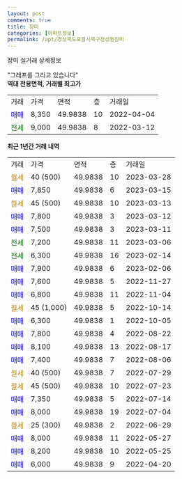 ```yaml
---
layout: post
comments: true
title: 장미
categories: [아파트정보]
permalink: /apt/경상북도포항시북구장성동장미
---
```


장미 실거래 상세정보

<script type="text/javascript">
  google.charts.load('current', {'packages':['line', 'corechart']});
  google.charts.setOnLoadCallback(drawChart);

  function drawChart() {
    var data = new google.visualization.DataTable();
    data.addColumn('date', '거래일');
    data.addColumn('number', "매매");
    data.addColumn('number', "전세");
    data.addColumn('number', "전매");

    data.addRows([[new Date(Date.parse("2023-03-28")), null, null, null], [new Date(Date.parse("2023-03-15")), 7850, null, null], [new Date(Date.parse("2023-03-13")), null, null, null], [new Date(Date.parse("2023-03-12")), 7800, null, null], [new Date(Date.parse("2023-03-11")), 7500, null, null], [new Date(Date.parse("2023-03-06")), null, 7200, null], [new Date(Date.parse("2023-02-14")), null, 6300, null], [new Date(Date.parse("2023-02-06")), 7900, null, null], [new Date(Date.parse("2022-11-27")), 7600, null, null], [new Date(Date.parse("2022-11-04")), 6800, null, null], [new Date(Date.parse("2022-10-14")), null, null, null], [new Date(Date.parse("2022-10-05")), 6300, null, null], [new Date(Date.parse("2022-08-22")), 7800, null, null], [new Date(Date.parse("2022-08-17")), 8100, null, null], [new Date(Date.parse("2022-08-06")), 7400, null, null], [new Date(Date.parse("2022-07-29")), null, null, null], [new Date(Date.parse("2022-07-23")), null, null, null], [new Date(Date.parse("2022-07-14")), 7350, null, null], [new Date(Date.parse("2022-07-04")), 8000, null, null], [new Date(Date.parse("2022-06-29")), null, null, null], [new Date(Date.parse("2022-05-27")), 8000, null, null], [new Date(Date.parse("2022-05-25")), 8200, null, null], [new Date(Date.parse("2022-04-20")), 6000, null, null]]);

    var options = {
      hAxis: {
        format: 'yyyy/MM/dd'
      },    
      lineWidth: 0,
      pointsVisible: true,    
      title: '최근 1년간 유형별 실거래가 분포',
      legend: { position: 'bottom' }
    };

    var formatter = new google.visualization.NumberFormat({pattern:'###,###'} );
    formatter.format(data, 1);
    formatter.format(data, 2);
    
    setTimeout(function() {
        var chart = new google.visualization.LineChart(document.getElementById('columnchart_material'));
        chart.draw(data, (options));
        document.getElementById('loading').style.display = 'none';
    }, 200);
  }
</script>


<div id="loading" style="z-index:20; display: block; margin-left: 0px">"그래프를 그리고 있습니다"</div>
<div id="columnchart_material" style="width: 95%; margin-left: 0px; display: block"></div>
<!-- contents start -->
<b>역대 전용면적, 거래별 최고가</b>
<table class="sortable">
    <tr>
      <td>거래</td>
      <td>가격</td>
      <td>면적</td>
      <td>층</td>
      <td>거래일</td>
    </tr>
        <tr>
          <td><a style="color: blue">매매</a></td>
          <td>8,350</td>
          <td>49.9838</td>
          <td>10</td>
          <td>2022-04-04</td>
        </tr>        
        <tr>
              <td><a style="color: darkgreen">전세</a></td>
              <td>9,000</td>
              <td>49.9838</td>
              <td>8</td>
              <td>2022-03-12</td>
            </tr>        
    
</table>

<b>최근 1년간 거래 내역</b>

<table class="sortable">
    <tr>
      <td>거래</td>
      <td>가격</td>
      <td>면적</td>
      <td>층</td>
      <td>거래일</td>
    </tr>
    <tr>
      <td><a style="color: darkgoldenrod">월세</a></td>
      <td>40 (500)</td>
      <td>49.9838</td>
      <td>10</td>
      <td>2023-03-28</td>
    </tr>          <tr>
      <td><a style="color: blue">매매</a></td>
      <td>7,850</td>
      <td>49.9838</td>
      <td>6</td>
      <td>2023-03-15</td>
    </tr>          <tr>
      <td><a style="color: darkgoldenrod">월세</a></td>
      <td>45 (500)</td>
      <td>49.9838</td>
      <td>10</td>
      <td>2023-03-13</td>
    </tr>          <tr>
      <td><a style="color: blue">매매</a></td>
      <td>7,800</td>
      <td>49.9838</td>
      <td>3</td>
      <td>2023-03-12</td>
    </tr>          <tr>
      <td><a style="color: blue">매매</a></td>
      <td>7,500</td>
      <td>49.9838</td>
      <td>3</td>
      <td>2023-03-11</td>
    </tr>          <tr>
      <td><a style="color: darkgreen">전세</a></td>
      <td>7,200</td>
      <td>49.9838</td>
      <td>11</td>
      <td>2023-03-06</td>
    </tr>          <tr>
      <td><a style="color: darkgreen">전세</a></td>
      <td>6,300</td>
      <td>49.9838</td>
      <td>16</td>
      <td>2023-02-14</td>
    </tr>          <tr>
      <td><a style="color: blue">매매</a></td>
      <td>7,900</td>
      <td>49.9838</td>
      <td>6</td>
      <td>2023-02-06</td>
    </tr>          <tr>
      <td><a style="color: blue">매매</a></td>
      <td>7,600</td>
      <td>49.9838</td>
      <td>5</td>
      <td>2022-11-27</td>
    </tr>          <tr>
      <td><a style="color: blue">매매</a></td>
      <td>6,800</td>
      <td>49.9838</td>
      <td>11</td>
      <td>2022-11-04</td>
    </tr>          <tr>
      <td><a style="color: darkgoldenrod">월세</a></td>
      <td>45 (1,000)</td>
      <td>49.9838</td>
      <td>5</td>
      <td>2022-10-14</td>
    </tr>          <tr>
      <td><a style="color: blue">매매</a></td>
      <td>6,300</td>
      <td>49.9838</td>
      <td>1</td>
      <td>2022-10-05</td>
    </tr>          <tr>
      <td><a style="color: blue">매매</a></td>
      <td>7,800</td>
      <td>49.9838</td>
      <td>4</td>
      <td>2022-08-22</td>
    </tr>          <tr>
      <td><a style="color: blue">매매</a></td>
      <td>8,100</td>
      <td>49.9838</td>
      <td>13</td>
      <td>2022-08-17</td>
    </tr>          <tr>
      <td><a style="color: blue">매매</a></td>
      <td>7,400</td>
      <td>49.9838</td>
      <td>7</td>
      <td>2022-08-06</td>
    </tr>          <tr>
      <td><a style="color: darkgoldenrod">월세</a></td>
      <td>40 (500)</td>
      <td>49.9838</td>
      <td>7</td>
      <td>2022-07-29</td>
    </tr>          <tr>
      <td><a style="color: darkgoldenrod">월세</a></td>
      <td>45 (500)</td>
      <td>49.9838</td>
      <td>10</td>
      <td>2022-07-23</td>
    </tr>          <tr>
      <td><a style="color: blue">매매</a></td>
      <td>7,350</td>
      <td>49.9838</td>
      <td>5</td>
      <td>2022-07-14</td>
    </tr>          <tr>
      <td><a style="color: blue">매매</a></td>
      <td>8,000</td>
      <td>49.9838</td>
      <td>19</td>
      <td>2022-07-04</td>
    </tr>          <tr>
      <td><a style="color: darkgoldenrod">월세</a></td>
      <td>25 (300)</td>
      <td>49.9838</td>
      <td>2</td>
      <td>2022-06-29</td>
    </tr>          <tr>
      <td><a style="color: blue">매매</a></td>
      <td>8,000</td>
      <td>49.9838</td>
      <td>11</td>
      <td>2022-05-27</td>
    </tr>          <tr>
      <td><a style="color: blue">매매</a></td>
      <td>8,200</td>
      <td>49.9838</td>
      <td>10</td>
      <td>2022-05-25</td>
    </tr>          <tr>
      <td><a style="color: blue">매매</a></td>
      <td>6,000</td>
      <td>49.9838</td>
      <td>9</td>
      <td>2022-04-20</td>
    </tr>      </table>
<!-- contents end -->    

